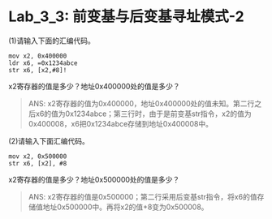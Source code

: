 <!--
 * @Author: Chengsen Dong 1034029664@qq.com
 * @Date: 2023-05-19 12:54:05
 * @LastEditors: Chengsen Dong 1034029664@qq.com
 * @LastEditTime: 2023-05-19 13:07:45
 * @FilePath: /xddcore/OpenOS/src/arm64/lab3_3/README.md
 * @Description: 
 * Copyright (c) 2023 by ${git_name_email}(www.github.com/xddcore), All Rights Reserved. 
-->
# Lab_3_3: 前变基与后变基寻址模式-2

(1)请输入下面的汇编代码。   
```
mov x2, 0x400000
ldr x6, =0x1234abce
str x6, [x2,#8]!
```
x2寄存器的值是多少？地址0x400000处的值是多少？   

>ANS: x2寄存器的值为0x400000，地址0x400000处的值未知。第二行之后x6的值为0x1234abce；第三行时，由于是前变基str指令，x2的值为0x400008，x6把0x1234abce存储到地址0x400008中。

(2)请输入下面汇编代码。   
```
mov x2, 0x500000
str x6, [x2], #8
```
x2寄存器的值是多少？地址0x500000处的值是多少？    
>ANS: x2寄存器的值是0x500000；第二行采用后变基str指令，将x6的值存储值地址0x500000中。再将x2的值+8变为0x500008。


